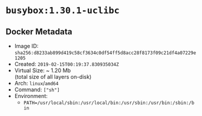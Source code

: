 # `busybox:1.30.1-uclibc`

## Docker Metadata

- Image ID: `sha256:d8233ab899d419c58cf3634c0df54ff5d8acc28f8173f09c21df4a07229e1205`
- Created: `2019-02-15T00:19:37.830935034Z`
- Virtual Size: ~ 1.20 Mb  
  (total size of all layers on-disk)
- Arch: `linux`/`amd64`
- Command: `["sh"]`
- Environment:
  - `PATH=/usr/local/sbin:/usr/local/bin:/usr/sbin:/usr/bin:/sbin:/bin`
